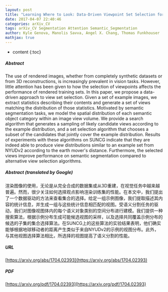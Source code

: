 ```yaml
---
layout: post
title: "Learning Where to Look: Data-Driven Viewpoint Set Selection for 3D Scenes"
date: 2017-04-07 22:40:46
categories: arXiv_CV
tags: arXiv_CV Segmentation Attention Semantic_Segmentation
author: Kyle Genova, Manolis Savva, Angel X. Chang, Thomas Funkhouser
mathjax: true
---
```


* content
{:toc}

##### Abstract
The use of rendered images, whether from completely synthetic datasets or from 3D reconstructions, is increasingly prevalent in vision tasks. However, little attention has been given to how the selection of viewpoints affects the performance of rendered training sets. In this paper, we propose a data-driven approach to view set selection. Given a set of example images, we extract statistics describing their contents and generate a set of views matching the distribution of those statistics. Motivated by semantic segmentation tasks, we model the spatial distribution of each semantic object category within an image view volume. We provide a search algorithm that generates a sampling of likely candidate views according to the example distribution, and a set selection algorithm that chooses a subset of the candidates that jointly cover the example distribution. Results of experiments with these algorithms on SUNCG indicate that they are indeed able to produce view distributions similar to an example set from NYUDv2 according to the earth mover's distance. Furthermore, the selected views improve performance on semantic segmentation compared to alternative view selection algorithms.

##### Abstract (translated by Google)
渲染图像的使用，无论是从完全合成的数据集或从3D重建，在视觉任务中越来越普遍。然而，很少关注如何选择观点影响渲染训练集的性能。在本文中，我们提出了一个数据驱动的方法来查看集合的选择。给定一组示例图像，我们提取描述其内容的统计信息，并生成一组与这些统计信息相匹配的视图。受语义分割任务的驱动，我们对图像视图体内的每个语义对象类别的空间分布进行建模。我们提供一种搜索算法，根据示例分布生成可能候选视图的采样，以及选择共同覆盖示例分布的候选的子集的集合选择算法。在SUNCG上的这些算法的实验结果表明，他们确实能够根据地球移动者的距离产生类似于来自NYUDv2的示例的视图分布。此外，与其他视图选择算法相比，所选择的视图提高了语义分割的性能。

##### URL
[https://arxiv.org/abs/1704.02393](https://arxiv.org/abs/1704.02393)

##### PDF
[https://arxiv.org/pdf/1704.02393](https://arxiv.org/pdf/1704.02393)

